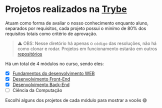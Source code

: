 # Projetos realizados na [Trybe](https://github.com/betrybe)

Atuam como forma de avaliar o nosso conhecimento enquanto aluno, separados por requisitos, cada projeto possui o minímo de 80% dos requisitos totais como critério de aprovação.

>⚠️ OBS: Nesse diretório há apenas o `código` das resoluções, não há como clonar e rodar. Projetos em funcionamento estarão em outros [repositórios](https://github.com/palenske?tab=repositories)

Há um total de 4 módulos no curso, sendo eles:
- [x] [Fundamentos do desenvolvimento WEB](https://github.com/palenske/Trybe/tree/main/trybe-projects/1-fundaments)
- [x] [Desenvolvimento Front-End](https://github.com/palenske/Trybe/tree/main/trybe-projects/2-front-end)
- [x] [Desenvolvimento Back-End](https://github.com/palenske/Trybe/tree/main/trybe-projects/3-back-end)
- [ ] Ciência da Computação

Escolhi alguns dos projetos de cada módulo para mostrar a vocês 😄
